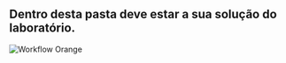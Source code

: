 ## Dentro desta pasta deve estar a sua solução do laboratório.

![Workflow Orange](images/orange-starling.PNG)
